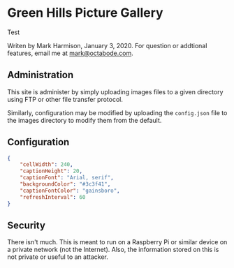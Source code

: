 # Green Hills Picture Gallery

Test

Writen by Mark Harmison, January 3, 2020.
For question or addtional features, email me at mark@octabode.com.

## Administration

This site is administer by simply uploading images files to a given directory
using FTP or other file transfer protocol.

Similarly, configuration may be modified by uploading the `config.json` file
to the images directory to modify them from the default.

## Configuration

```json
{
    "cellWidth": 240,
    "captionHeight": 20,
    "captionFont": "Arial, serif",
    "backgroundColor": "#3c3f41",
    "captionFontColor": "gainsboro",
    "refreshInterval": 60
}
```

## Security

There isn't much. This is meant to run on a Raspberry Pi or similar device
on a private network (not the Internet). Also, the information stored on this
is not private or useful to an attacker.
